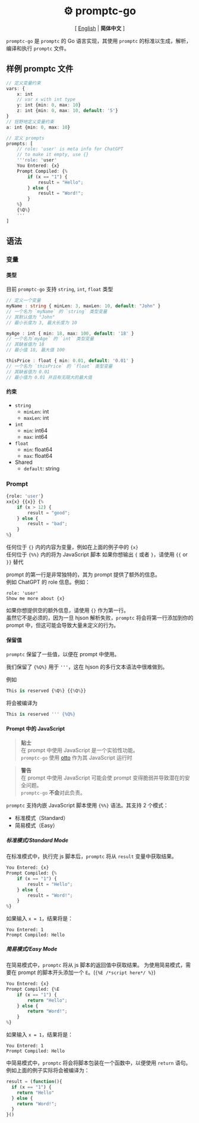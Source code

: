 <h1 align="center">⚙️ promptc-go</h1>
<p align="center">
  [ <a href="README.md">English</a> | <strong>简体中文</strong> ]
</p>

`promptc-go` 是 `promptc` 的 Go 语言实现，其使用
`promptc` 的标准以生成，解析，编译和执行 `promptc` 文件。

## 样例 promptc 文件

```ts
// 定义变量约束
vars: {
    x: int
    // var x with int type
    y: int {min: 0, max: 10}
    z: int {min: 0, max: 10, default: '5'}
}
// 狂野地定义变量约束
a: int {min: 0, max: 10}

// 定义 prompts
prompts: [
    // role: 'user' is meta info for ChatGPT
    // to make it empty, use {}
    '''role: 'user'
    You Entered: {x}
    Prompt Compiled: {%
        if (x == "1") {
            result = "Hello";
        } else {
            result = "Word!";
        }
    %}
    {%Q%}
    '''
]
```

## 语法

### 变量

#### 类型

目前 `promptc-go` 支持 `string`, `int`, `float` 类型

```ts
// 定义一个变量
myName : string { minLen: 3, maxLen: 10, default: "John" }
// 一个名为 `myName` 的 `string` 类型变量
// 其默认值为 "John"
// 最小长度为 3, 最大长度为 10

myAge : int { min: 18, max: 100, default: '18' }
// 一个名为`myAge` 的 `int` 类型变量
// 其缺省值为 18
// 最小值 18, 最大值 100

thisPrice : float { min: 0.01, default: '0.01' }
// 一个名为 `thisPrice` 的 `float` 类型变量
// 其缺省值为 0.01
// 最小值为 0.01 并且有无限大的最大值
```


#### 约束

- `string`
  - `minLen`: int
  - `maxLen`: int
- `int`
  - `min`: int64
  - `max`: int64
- `float`
  - `min`: float64
  - `max`: float64
- Shared
  - `default`: string

### Prompt

```py
{role: 'user'}
xx{x} {{x}} {%
    if (x > 12) {
        result = "good";
    } else {
        result = "bad";
    }
%}
```

任何位于 `{}` 内的内容为变量，例如在上面的例子中的 `{x}`  
任何位于 `{%%}` 内的将为 JavaScript 脚本
如果你想输出 `{` 或者 `}`，请使用 `{{` or `}}` 替代

prompt 的第一行是非常独特的，其为 prompt 提供了额外的信息。  
例如 ChatGPT 的 role 信息。例如：

```
role: 'user'
Show me more about {x}
```

如果你想提供空的额外信息，请使用 `{}` 作为第一行。  
虽然它不是必须的，因为一旦 hjson 解析失败，`promptc` 将会将第一行添加到你的 prompt 中，但这可能会导致大量未定义的行为。

#### 保留值

`promptc` 保留了一些值，以便在 prompt 中使用。

我们保留了 `{%Q%}` 用于 `'''`，这在 hjson 的多行文本语法中很难做到。

例如

```py
This is reserved {%Q%} {{%Q%}}
```

将会被编译为


```py
This is reserved ''' {%Q%}
```

#### Prompt 中的 JavaScript

> **贴士**  
> 在 prompt 中使用 JavaScript 是一个实验性功能。  
> `promptc-go` 使用 [otto](https://github.com/robertkrimen/otto) 作为其 JavaScript 运行时

> **警告**  
> 在 prompt 中使用 JavaScript 可能会使 prompt 变得脆弱并导致潜在的安全问题。  
> `promptc-go` **不会**对此负责。

`promptc` 支持内嵌 JavaScript 脚本使用 `{%%}` 语法。其支持 2 个模式：

- 标准模式（Standard）
- 简易模式（Easy）

##### 标准模式/Standard Mode

在标准模式中，执行完 js 脚本后，`promptc` 将从 `result` 变量中获取结果。

```py
You Entered: {x}
Prompt Compiled: {%
    if (x == "1") {
        result = "Hello";
    } else {
        result = "Word!";
    }
%}
```

如果输入 `x = 1`，结果将是：

```
You Entered: 1
Prompt Compiled: Hello
```

##### 简易模式/Easy Mode

在简易模式中，`promptc` 将从 js 脚本的返回值中获取结果。
为使用简易模式，需要在 prompt 的脚本开头添加一个 `E`。(`{%E /*script here*/ %}`)

```py
You Entered: {x}
Prompt Compiled: {%E
    if (x == "1") {
        return "Hello";
    } else {
        return "Word!";
    }
%}
```

如果输入 `x = 1`，结果将是：

```
You Entered: 1
Prompt Compiled: Hello
```

中简易模式中，`promptc` 将会将脚本包装在一个函数中，以便使用 `return` 语句。  
例如上面的例子实际将会被编译为：

```js
result = (function(){
  if (x == "1") {
    return "Hello"
  } else {
    return "Word!";
  }  
}()
```
